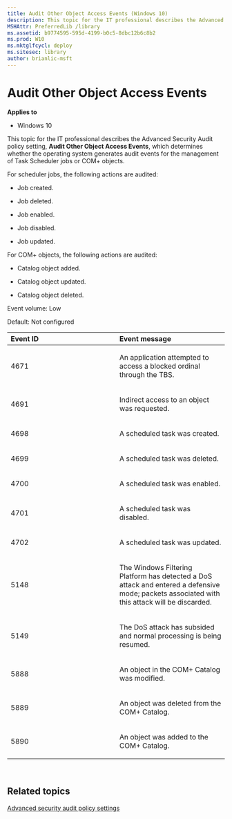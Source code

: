 ```yaml
---
title: Audit Other Object Access Events (Windows 10)
description: This topic for the IT professional describes the Advanced Security Audit policy setting Audit Other Object Access Events which determines whether the operating system generates audit events for the management of Task Scheduler jobs or COM+ objects.
MSHAttr: PreferredLib /library
ms.assetid: b9774595-595d-4199-b0c5-8dbc12b6c8b2
ms.prod: W10
ms.mktglfcycl: deploy
ms.sitesec: library
author: brianlic-msft
---
```


# Audit Other Object Access Events


**Applies to**

-   Windows 10

This topic for the IT professional describes the Advanced Security Audit policy setting, **Audit Other Object Access Events**, which determines whether the operating system generates audit events for the management of Task Scheduler jobs or COM+ objects.

For scheduler jobs, the following actions are audited:

-   Job created.

-   Job deleted.

-   Job enabled.

-   Job disabled.

-   Job updated.

For COM+ objects, the following actions are audited:

-   Catalog object added.

-   Catalog object updated.

-   Catalog object deleted.

Event volume: Low

Default: Not configured

<table>
<colgroup>
<col width="50%" />
<col width="50%" />
</colgroup>
<thead>
<tr class="header">
<th align="left">Event ID</th>
<th align="left">Event message</th>
</tr>
</thead>
<tbody>
<tr class="odd">
<td align="left"><p>4671</p></td>
<td align="left"><p>An application attempted to access a blocked ordinal through the TBS.</p></td>
</tr>
<tr class="even">
<td align="left"><p>4691</p></td>
<td align="left"><p>Indirect access to an object was requested.</p></td>
</tr>
<tr class="odd">
<td align="left"><p>4698</p></td>
<td align="left"><p>A scheduled task was created.</p></td>
</tr>
<tr class="even">
<td align="left"><p>4699</p></td>
<td align="left"><p>A scheduled task was deleted.</p></td>
</tr>
<tr class="odd">
<td align="left"><p>4700</p></td>
<td align="left"><p>A scheduled task was enabled.</p></td>
</tr>
<tr class="even">
<td align="left"><p>4701</p></td>
<td align="left"><p>A scheduled task was disabled.</p></td>
</tr>
<tr class="odd">
<td align="left"><p>4702</p></td>
<td align="left"><p>A scheduled task was updated.</p></td>
</tr>
<tr class="even">
<td align="left"><p>5148</p></td>
<td align="left"><p>The Windows Filtering Platform has detected a DoS attack and entered a defensive mode; packets associated with this attack will be discarded.</p></td>
</tr>
<tr class="odd">
<td align="left"><p>5149</p></td>
<td align="left"><p>The DoS attack has subsided and normal processing is being resumed.</p></td>
</tr>
<tr class="even">
<td align="left"><p>5888</p></td>
<td align="left"><p>An object in the COM+ Catalog was modified.</p></td>
</tr>
<tr class="odd">
<td align="left"><p>5889</p></td>
<td align="left"><p>An object was deleted from the COM+ Catalog.</p></td>
</tr>
<tr class="even">
<td align="left"><p>5890</p></td>
<td align="left"><p>An object was added to the COM+ Catalog.</p></td>
</tr>
</tbody>
</table>

 

## Related topics


[Advanced security audit policy settings](advanced-security-audit-policy-settings.md)

 

 





